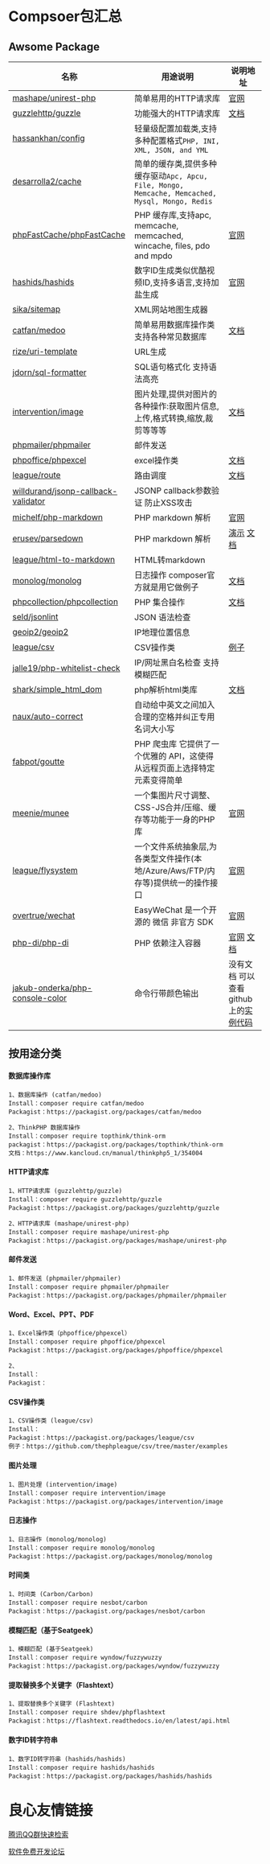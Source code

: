 # Compsoer包汇总

## Awsome Package

|名称|用途说明|说明地址|
|---|---|---|
|[mashape/unirest-php](https://packagist.org/packages/mashape/unirest-php)|简单易用的HTTP请求库|[官网](http://unirest.io/)|
|[guzzlehttp/guzzle](https://packagist.org/packages/guzzlehttp/guzzle)|功能强大的HTTP请求库|[文档](http://guzzlephp.org/)|
|[hassankhan/config](https://packagist.org/packages/hassankhan/config)|轻量级配置加载类,支持多种配置格式`PHP, INI, XML, JSON, and YML`||
|[desarrolla2/cache](https://packagist.org/packages/desarrolla2/cache)|简单的缓存类,提供多种缓存驱动`Apc, Apcu, File, Mongo, Memcache, Memcached, Mysql, Mongo, Redis`||
|[phpFastCache/phpFastCache](https://packagist.org/packages/phpFastCache/phpFastCache)|PHP 缓存库,支持apc, memcache, memcached, wincache, files, pdo and mpdo|[官网](http://www.phpfastcache.com/)|
|[hashids/hashids](https://packagist.org/packages/hashids/hashids)|数字ID生成类似优酷视频ID,支持多语言,支持加盐生成|[官网](http://hashids.org/)|
|[sika/sitemap](https://packagist.org/packages/sika/sitemap)|XML网站地图生成器||
|[catfan/medoo](https://packagist.org/packages/catfan/medoo)|简单易用数据库操作类 支持各种常见数据库|[文档](http://medoo.in/doc)|
|[rize/uri-template](https://packagist.org/packages/rize/uri-template)|URL生成||
|[jdorn/sql-formatter](https://packagist.org/packages/jdorn/sql-formatter)|SQL语句格式化 支持语法高亮||
|[intervention/image](https://packagist.org/packages/intervention/image)|图片处理,提供对图片的各种操作:获取图片信息,上传,格式转换,缩放,裁剪等等等|[文档](http://image.intervention.io/)|
|[phpmailer/phpmailer](https://packagist.org/packages/phpmailer/phpmailer)|邮件发送||
|[phpoffice/phpexcel](https://packagist.org/packages/phpoffice/phpexcel)|excel操作类|[文档](https://github.com/PHPOffice/PHPExcel/wiki/User%20Documentation)|
|[league/route](https://packagist.org/packages/league/route)|路由调度|[文档](http://route.thephpleague.com/)|
|[willdurand/jsonp-callback-validator](https://packagist.org/packages/willdurand/jsonp-callback-validator)|JSONP callback参数验证 防止XSS攻击||
|[michelf/php-markdown](https://packagist.org/packages/michelf/php-markdown)|PHP markdown 解析|[官网](https://daringfireball.net/projects/markdown/)|
|[erusev/parsedown](https://packagist.org/packages/erusev/parsedown)|PHP markdown 解析|[演示](http://parsedown.org/tests/) [文档](https://github.com/erusev/parsedown/wiki/)|
|[league/html-to-markdown](https://packagist.org/packages/league/html-to-markdown)|HTML转markdown||
|[monolog/monolog](https://packagist.org/packages/monolog/monolog)|日志操作 composer官方就是用它做例子|[文档](https://github.com/Seldaek/monolog/blob/HEAD/doc/01-usage.md)|
|[phpcollection/phpcollection](https://packagist.org/packages/phpcollection/phpcollection)|PHP 集合操作|[文档](http://jmsyst.com/libs/php-collection)|
|[seld/jsonlint](https://packagist.org/packages/seld/jsonlint)|JSON 语法检查||
|[geoip2/geoip2](https://packagist.org/packages/geoip2/geoip2)|IP地理位置信息||
|[league/csv](https://packagist.org/packages/league/csv)|CSV操作类|[例子](https://github.com/thephpleague/csv/tree/master/examples)|
|[jalle19/php-whitelist-check](https://packagist.org/packages/jalle19/php-whitelist-check)|IP/网址黑白名检查 支持模糊匹配||
|[shark/simple_html_dom](https://packagist.org/packages/shark/simple_html_dom)|php解析html类库|[文档](http://simplehtmldom.sourceforge.net/)|
|[naux/auto-correct](https://packagist.org/packages/naux/auto-correct)|自动给中英文之间加入合理的空格并纠正专用名词大小写||
|[fabpot/goutte](https://packagist.org/packages/fabpot/goutte)|PHP 爬虫库 它提供了一个优雅的 API，这使得从远程页面上选择特定元素变得简单||
|[meenie/munee](https://packagist.org/packages/meenie/munee)|一个集图片尺寸调整、CSS-JS合并/压缩、缓存等功能于一身的PHP库|[官网](http://mun.ee/)|
|[league/flysystem](https://packagist.org/packages/league/flysystem)|一个文件系统抽象层,为各类型文件操作(本地/Azure/Aws/FTP/内存等)提供统一的操作接口|[官网](https://flysystem.thephpleague.com/)|
|[overtrue/wechat](https://packagist.org/packages/overtrue/wechat)|EasyWeChat 是一个开源的 微信 非官方 SDK|[官网](https://www.easywechat.com/)|
|[php-di/php-di](https://packagist.org/packages/php-di/php-di)|PHP 依赖注入容器|[官网](http://php-di.org/) [文档](http://php-di.org/doc/)|
|[jakub-onderka/php-console-color](https://packagist.org/packages/jakub-onderka/php-console-color)|命令行带颜色输出| 没有文档 可以查看github上的[实例代码](https://github.com/JakubOnderka/PHP-Console-Color/blob/master/example.php)|



## 按用途分类

#### 数据库操作库

```
1、数据库操作 (catfan/medoo)
Install：composer require catfan/medoo
Packagist：https://packagist.org/packages/catfan/medoo
```

```
2、ThinkPHP 数据库操作
Install：composer require topthink/think-orm
packagist：https://packagist.org/packages/topthink/think-orm
文档：https://www.kancloud.cn/manual/thinkphp5_1/354004
```

####  HTTP请求库

```
1、HTTP请求库 (guzzlehttp/guzzle)
Install：composer require guzzlehttp/guzzle
Packagist：https://packagist.org/packages/guzzlehttp/guzzle
```

```
2、HTTP请求库 (mashape/unirest-php)
Install：composer require mashape/unirest-php
Packagist：https://packagist.org/packages/mashape/unirest-php
```

#### 邮件发送

```
1、邮件发送 (phpmailer/phpmailer)
Install：composer require phpmailer/phpmailer
Packagist：https://packagist.org/packages/phpmailer/phpmailer
```

#### Word、Excel、PPT、PDF

```
1、Excel操作类（phpoffice/phpexcel） 
Install：composer require phpoffice/phpexcel
Packagist：https://packagist.org/packages/phpoffice/phpexcel
```

```
2、
Install：
Packagist：
```

#### CSV操作类

```
1、CSV操作类 (league/csv)
Install：
Packagist：https://packagist.org/packages/league/csv
例子：https://github.com/thephpleague/csv/tree/master/examples
```

#### 图片处理

```
1、图片处理 (intervention/image)
Install：composer require intervention/image
Packagist：https://packagist.org/packages/intervention/image
```

#### 日志操作

```
1、日志操作 (monolog/monolog)
Install：composer require monolog/monolog
Packagist：https://packagist.org/packages/monolog/monolog
```

#### 时间类

```
1、时间类 (Carbon/Carbon)
Install：composer require nesbot/carbon
Packagist：https://packagist.org/packages/nesbot/carbon
```

#### 模糊匹配（基于Seatgeek）

```
1、模糊匹配 (基于Seatgeek)
Install：composer require wyndow/fuzzywuzzy
Packagist：https://packagist.org/packages/wyndow/fuzzywuzzy
```

#### 提取替换多个关键字（Flashtext）

```
1、提取替换多个关键字 (Flashtext)
Install：composer require shdev/phpflashtext
Packagist：https://flashtext.readthedocs.io/en/latest/api.html
```

#### 数字ID转字符串

```
1、数字ID转字符串 (hashids/hashids)
Install：composer require hashids/hashids
Packagist：https://packagist.org/packages/hashids/hashids
```



 # 良心友情链接

[腾讯QQ群快速检索](http://u.720life.cn/s/8cf73f7c)

[软件免费开发论坛](http://u.720life.cn/s/bbb01dc0)